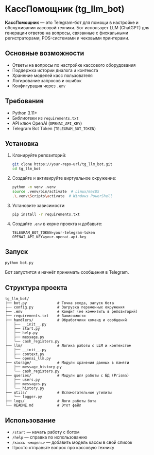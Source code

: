 # КассПомощник (tg_llm_bot)

**КассПомощник** — это Telegram-бот для помощи в настройке и обслуживании кассовой техники. Бот использует LLM (ChatGPT) для генерации ответов на вопросы, связанные с фискальными регистраторами, POS-системами и чековыми принтерами.

## Основные возможности

- Ответы на вопросы по настройке кассового оборудования
- Поддержка истории диалога и контекста
- Хранение моделей касс пользователя
- Логирование запросов и ошибок
- Конфигурация через `.env`

## Требования

- Python 3.11+
- Библиотеки из `requirements.txt`
- API ключ OpenAI (`OPENAI_API_KEY`)
- Telegram Bot Token (`TELEGRAM_BOT_TOKEN`)

## Установка

1. Клонируйте репозиторий:
   ```bash
   git clone https://your-repo-url/tg_llm_bot.git
   cd tg_llm_bot
   ```

2. Создайте и активируйте виртуальное окружение:
   ```bash
   python -m venv .venv
   source .venv/bin/activate  # Linux/macOS
   .\.venv\Scripts\activate  # Windows PowerShell
   ```

3. Установите зависимости:
   ```bash
   pip install -r requirements.txt
   ```

4. Создайте `.env` в корне проекта и добавьте:
   ```env
   TELEGRAM_BOT_TOKEN=your-telegram-token
   OPENAI_API_KEY=your-openai-api-key
   ```

## Запуск

```bash
python bot.py
```

Бот запустится и начнёт принимать сообщения в Telegram.

## Структура проекта

```
tg_llm_bot/
├── bot.py              # Точка входа, запуск бота
├── config.py           # Загрузка переменных окружения
├── .env                # Конфиг (не коммитить в репозиторий)
├── requirements.txt    # Зависимости
├── handlers/           # Обработчики команд и сообщений
│   ├── __init__.py
│   ├── start.py
│   ├── help.py
│   ├── message.py
│   └── cash_registers.py
├── llm/                # Логика работы с LLM и контекстом
│   ├── __init__.py
│   ├── context.py
│   └── openai_llm.py
├── storage/            # Модули хранения данных в памяти
│   ├── message_history.py
│   └── cash_registers.py
├── queries/            # Модули для работы с БД (Prisma)
│   ├── users.py
│   ├── messages.py
│   └── history.py
├── utils/              # Вспомогательные утилиты
│   └── logger.py
├── logs/               # Логи работы бота
└── README.md           # Этот файл
```

## Использование

- `/start` — начать работу с ботом
- `/help` — справка по использованию
- `/кассы <модель>` — добавить модель кассы в свой список
- Просто отправьте вопрос про кассовую технику
